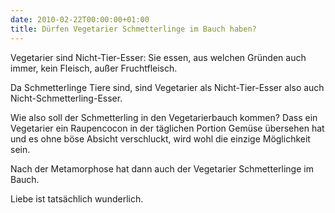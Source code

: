 ```yaml
---
date: 2010-02-22T00:00:00+01:00
title: Dürfen Vegetarier Schmetterlinge im Bauch haben?
---
```


Vegetarier sind Nicht-Tier-Esser: Sie essen, aus welchen Gründen auch immer, kein Fleisch, außer Fruchtfleisch.

Da Schmetterlinge Tiere sind, sind Vegetarier als Nicht-Tier-Esser also auch Nicht-Schmetterling-Esser.

Wie also soll der Schmetterling in den Vegetarierbauch kommen?
Dass ein Vegetarier ein Raupencocon in der täglichen Portion Gemüse übersehen hat und es ohne böse Absicht verschluckt, wird wohl die einzige Möglichkeit sein.

Nach der Metamorphose hat dann auch der Vegetarier Schmetterlinge im Bauch.

Liebe ist tatsächlich wunderlich.

